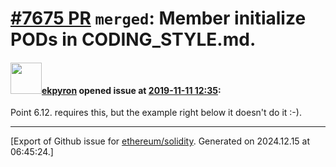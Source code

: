 # [\#7675 PR](https://github.com/ethereum/solidity/pull/7675) `merged`: Member initialize PODs in CODING_STYLE.md.

#### <img src="https://avatars.githubusercontent.com/u/1347491?v=4" width="50">[ekpyron](https://github.com/ekpyron) opened issue at [2019-11-11 12:35](https://github.com/ethereum/solidity/pull/7675):

Point 6.12. requires this, but the example right below it doesn't do it :-).




-------------------------------------------------------------------------------



[Export of Github issue for [ethereum/solidity](https://github.com/ethereum/solidity). Generated on 2024.12.15 at 06:45:24.]
